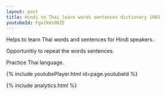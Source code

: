 ```yaml
---
layout: post
title: Hindi to Thai learn words sentences dictionary 1003 
youtubeId: FgoIkHs0BZE
---
```

 
 
Helps to learn Thai words and sentences for Hindi speakers.

Opportunitiy to repeat the words sentences. 

Practice Thai language. 
 
{% include youtubePlayer.html id=page.youtubeId %}
 
 
{% include analytics.html %}